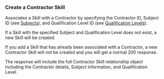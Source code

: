 ### Create a Contractor Skill

Associates a Skill with a Contractor by specifying the Contractor ID, Subject ID (see [Subjects](#subjects)), and Qualification Level ID (see [Qualification Levels](#qual-level)). 

If a Skill with the specified Subject and Qualification Level does not exist, a new Skill will be created.

If you add a Skill that has already been associated with a Contractor, a new Contractor Skill will not be created and you will get a normal 200 response.

The response will include the full Contractor Skill relationship object including the Contractor details, Subject information, and Qualification Level. 

